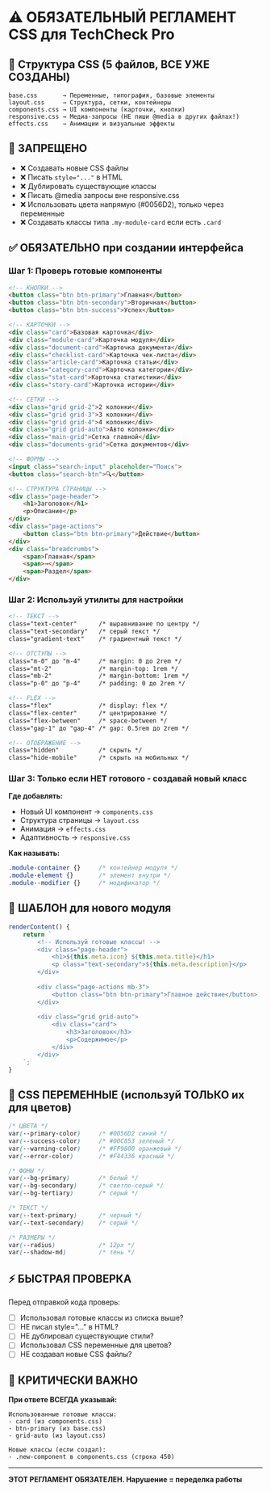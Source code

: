 # ⚠️ ОБЯЗАТЕЛЬНЫЙ РЕГЛАМЕНТ CSS для TechCheck Pro

## 📁 Структура CSS (5 файлов, ВСЕ УЖЕ СОЗДАНЫ)
```
base.css       → Переменные, типография, базовые элементы  
layout.css     → Структура, сетки, контейнеры
components.css → UI компоненты (карточки, кнопки)
responsive.css → Медиа-запросы (НЕ пиши @media в других файлах!)
effects.css    → Анимации и визуальные эффекты
```

## 🚫 ЗАПРЕЩЕНО
- ❌ Создавать новые CSS файлы
- ❌ Писать `style="..."` в HTML
- ❌ Дублировать существующие классы
- ❌ Писать @media запросы вне responsive.css
- ❌ Использовать цвета напрямую (#0056D2), только через переменные
- ❌ Создавать классы типа `.my-module-card` если есть `.card`

## ✅ ОБЯЗАТЕЛЬНО при создании интерфейса

### Шаг 1: Проверь готовые компоненты
```html
<!-- КНОПКИ -->
<button class="btn btn-primary">Главная</button>
<button class="btn btn-secondary">Вторичная</button>
<button class="btn btn-success">Успех</button>

<!-- КАРТОЧКИ -->
<div class="card">Базовая карточка</div>
<div class="module-card">Карточка модуля</div>
<div class="document-card">Карточка документа</div>
<div class="checklist-card">Карточка чек-листа</div>
<div class="article-card">Карточка статьи</div>
<div class="category-card">Карточка категории</div>
<div class="stat-card">Карточка статистики</div>
<div class="story-card">Карточка истории</div>

<!-- СЕТКИ -->
<div class="grid grid-2">2 колонки</div>
<div class="grid grid-3">3 колонки</div>
<div class="grid grid-4">4 колонки</div>
<div class="grid grid-auto">Авто колонки</div>
<div class="main-grid">Сетка главной</div>
<div class="documents-grid">Сетка документов</div>

<!-- ФОРМЫ -->
<input class="search-input" placeholder="Поиск">
<button class="search-btn">🔍</button>

<!-- СТРУКТУРА СТРАНИЦЫ -->
<div class="page-header">
    <h1>Заголовок</h1>
    <p>Описание</p>
</div>
<div class="page-actions">
    <button class="btn btn-primary">Действие</button>
</div>
<div class="breadcrumbs">
    <span>Главная</span>
    <span>→</span>
    <span>Раздел</span>
</div>
```

### Шаг 2: Используй утилиты для настройки
```html
<!-- ТЕКСТ -->
class="text-center"      /* выравнивание по центру */
class="text-secondary"   /* серый текст */
class="gradient-text"    /* градиентный текст */

<!-- ОТСТУПЫ -->
class="m-0" до "m-4"     /* margin: 0 до 2rem */
class="mt-2"             /* margin-top: 1rem */
class="mb-2"             /* margin-bottom: 1rem */
class="p-0" до "p-4"     /* padding: 0 до 2rem */

<!-- FLEX -->
class="flex"             /* display: flex */
class="flex-center"      /* центрирование */
class="flex-between"     /* space-between */
class="gap-1" до "gap-4" /* gap: 0.5rem до 2rem */

<!-- ОТОБРАЖЕНИЕ -->
class="hidden"           /* скрыть */
class="hide-mobile"      /* скрыть на мобильных */
```

### Шаг 3: Только если НЕТ готового - создавай новый класс

**Где добавлять:**
- Новый UI компонент → `components.css`
- Структура страницы → `layout.css`
- Анимация → `effects.css`
- Адаптивность → `responsive.css`

**Как называть:**
```css
.module-container {}     /* контейнер модуля */
.module-element {}       /* элемент внутри */
.module--modifier {}     /* модификатор */
```

## 📝 ШАБЛОН для нового модуля

```javascript
renderContent() {
    return `
        <!-- Используй готовые классы! -->
        <div class="page-header">
            <h1>${this.meta.icon} ${this.meta.title}</h1>
            <p class="text-secondary">${this.meta.description}</p>
        </div>
        
        <div class="page-actions mb-3">
            <button class="btn btn-primary">Главное действие</button>
        </div>
        
        <div class="grid grid-auto">
            <div class="card">
                <h3>Заголовок</h3>
                <p>Содержимое</p>
            </div>
        </div>
    `;
}
```

## 🎨 CSS ПЕРЕМЕННЫЕ (используй ТОЛЬКО их для цветов)

```css
/* ЦВЕТА */
var(--primary-color)     /* #0056D2 синий */
var(--success-color)     /* #00C853 зеленый */
var(--warning-color)     /* #FF9800 оранжевый */
var(--error-color)       /* #F44336 красный */

/* ФОНЫ */
var(--bg-primary)        /* белый */
var(--bg-secondary)      /* светло-серый */
var(--bg-tertiary)       /* серый */

/* ТЕКСТ */
var(--text-primary)      /* черный */
var(--text-secondary)    /* серый */

/* РАЗМЕРЫ */
var(--radius)            /* 12px */
var(--shadow-md)         /* тень */
```

## ⚡ БЫСТРАЯ ПРОВЕРКА

Перед отправкой кода проверь:
- [ ] Использовал готовые классы из списка выше?
- [ ] НЕ писал style="..." в HTML?
- [ ] НЕ дублировал существующие стили?
- [ ] Использовал CSS переменные для цветов?
- [ ] НЕ создавал новые CSS файлы?

## 🔴 КРИТИЧЕСКИ ВАЖНО

**При ответе ВСЕГДА указывай:**
```
Использованные готовые классы:
- card (из components.css)
- btn-primary (из base.css)
- grid-auto (из layout.css)

Новые классы (если создал):
- .new-component в components.css (строка 450)
```

---
**ЭТОТ РЕГЛАМЕНТ ОБЯЗАТЕЛЕН. Нарушение = переделка работы**
